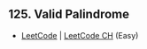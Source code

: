 ## 125. Valid Palindrome

-  [LeetCode](https://leetcode.com/problems/valid-palindrome/) | [LeetCode CH](https://leetcode.cn/problems/valid-palindrome/) (Easy)
